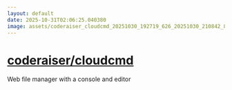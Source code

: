 ```yaml
---
layout: default
date: 2025-10-31T02:06:25.040380
image: assets/coderaiser_cloudcmd_20251030_192719_626_20251030_210842_8e786e--20251030T220922318--cropped.png
---
```


# [coderaiser/cloudcmd](https://github.com/coderaiser/cloudcmd/)

Web file manager with a console and editor
